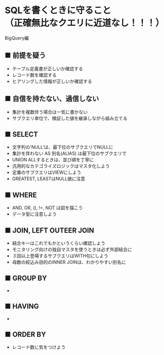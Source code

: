 # SQLを書くときに守ること<br>（正確無比なクエリに近道なし！！！）
BigQuery編

## ■ 前提を疑う
- テーブル定義書が正しいか確認する
- レコード数を確認する
- ヒアリングした情報が正しいか確認する

## ■ 自信を持たない、過信しない
- 集計を複数伴う場合は一気に書かない
- サブクエリ単位で、検証した値を継承しながら組み立てる

## ■ SELECT
- 文字列の'NULL'は、最下位のサブクエリでNULLに
- 集計を伴わない AS 別名(ALIAS) は最下位のサブクエリで
- UNION ALLするときは、並び順を丁寧に
- 汎用的なカテゴライズロジックはマスタ化しよう
- 定番のサブクエリはVIEWにしよう
- GREATEST, LEASTはNULL値に注意

## ■ WHERE
- AND, OR, (), !=, NOT は図を描こう
- データ型に注意しよう

## ■ JOIN, LEFT OUTEER JOIN
- 結合キーはこれでもかというくらい確認しよう
- モニタリング向けの独自マスタを使うときは必ず外部結合に
- ３回以上登場するサブクエリはWITH句にしよう
- 母数の絞込み目的のINNER JOINは、わかりやすい別名に

## ■ GROUP BY
-

## ■ HAVING
-

## ■ ORDER BY
- レコード数に気をつけよう
